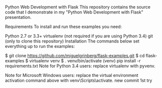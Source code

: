 Python Web Development with Flask
This repository contains the source code that I demonstrate in my "Python Web Development with Flask" presentation.

Requirements
To install and run these examples you need:

Python 2.7 or 3.3+
virtualenv (not required if you are using Python 3.4)
git (only to clone this repository)
Installation
The commands below set everything up to run the examples:

$ git clone https://github.com/miguelgrinberg/flask-examples.git
$ cd flask-examples
$ virtualenv venv
$ . venv/bin/activate
(venv) pip install -r requirements.txt
Note for Python 3.4 users: replace virtualenv with pyvenv.

Note for Microsoft Windows users: replace the virtual environment activation command above with venv\Scripts\activate.
new commit 1st try
